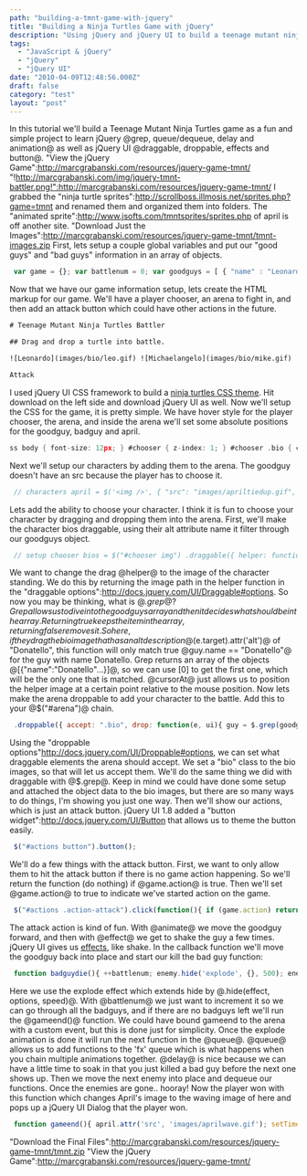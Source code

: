 ```yaml
---
path: "building-a-tmnt-game-with-jquery"
title: "Building a Ninja Turtles Game with jQuery"
description: "Using jQuery and jQuery UI to build a teenage mutant ninja turtles game."
tags: 
  - "JavaScript & jQuery"
  - "jQuery"
  - "jQuery UI"
date: "2010-04-09T12:48:56.000Z"
draft: false
category: "test"
layout: "post"
---
```


In this tutorial we'll build a Teenage Mutant Ninja Turtles game as a fun and simple project to learn jQuery @grep, queue/dequeue, delay and animation@ as well as jQuery UI @draggable, droppable, effects and button@. "View the jQuery Game":http://marcgrabanski.com/resources/jquery-game-tmnt/ "!http://marcgrabanski.com/img/jquery-tmnt-battler.png!":http://marcgrabanski.com/resources/jquery-game-tmnt/ I grabbed the "ninja turtle sprites":http://scrollboss.illmosis.net/sprites.php?game=tmnt and renamed them and organized them into folders. The "animated sprite":http://www.jsofts.com/tmntsprites/sprites.php of april is off another site. "Download Just the Images":http://marcgrabanski.com/resources/jquery-game-tmnt/tmnt-images.zip First, lets setup a couple global variables and put our "good guys" and "bad guys" information in an array of objects.
```js
 var game = {}; var battlenum = 0; var goodguys = [ { "name" : "Leonardo", "bio": "images/bio/leo.gif", "stand": "images/stand/leo.png" }, { "name" : "Michaelangelo", "bio": "images/bio/mike.gif", "stand": "images/stand/mike.png" }, { "name" : "Donatello", "bio": "images/bio/don.gif", "stand": "images/stand/don.png" }, { "name" : "Raphael", "bio": "images/bio/raph.gif", "stand": "images/stand/raph.png" } ]; var badguys = [ { "name" : "Foot Soldier", "stand": "images/stand/footsoldier.png" }, { "name" : "Rock Steady", "stand": "images/stand/rocksteady.png" }, { "name" : "Bebop", "stand": "images/stand/bebop.png" }, { "name" : "Lt Granitor", "stand": "images/stand/ltgranitor.png" }, { "name" : "General Traag", "stand": "images/stand/traag.png" }, { "name" : "Krang (in exosuit)", "stand": "images/stand/exo.png" }, { "name" : "The Shredder", "stand": "images/stand/shredder.png" } ];
```

Now that we have our game information setup, lets create the HTML markup for our game. We'll have a player chooser, an arena to fight in, and then add an attack button which could have other actions in the future.
```html
# Teenage Mutant Ninja Turtles Battler

## Drag and drop a turtle into battle.

![Leonardo](images/bio/leo.gif) ![Michaelangelo](images/bio/mike.gif) ![Donatello](images/bio/don.gif) ![Raphael](images/bio/raph.gif)

Attack
```

I used jQuery UI CSS framework to build a [ninja turtles CSS theme](http://jqueryui.com/themeroller/?ffDefault=Arial,%20sans-serif&fwDefault=bold&fsDefault=1.3em&cornerRadius=4px&bgColorHeader=043D26&bgTextureHeader=08_diagonals_thick.png&bgImgOpacityHeader=15&borderColorHeader=043D26&fcHeader=f6f6f6&iconColorHeader=A5DE00&bgColorContent=111111&bgTextureContent=12_gloss_wave.png&bgImgOpacityContent=20&borderColorContent=000000&fcContent=d9d9d9&iconColorContent=A5DE00&bgColorDefault=333333&bgTextureDefault=09_dots_small.png&bgImgOpacityDefault=20&borderColorDefault=333333&fcDefault=ffffff&iconColorDefault=ffffff&bgColorHover=043D26&bgTextureHover=09_dots_small.png&bgImgOpacityHover=40&borderColorHover=222222&fcHover=ffffff&iconColorHover=A5DE00&bgColorActive=292929&bgTextureActive=01_flat.png&bgImgOpacityActive=40&borderColorActive=043D26&fcActive=A5DE00&iconColorActive=A5DE00&bgColorHighlight=F0CE00&bgTextureHighlight=10_dots_medium.png&bgImgOpacityHighlight=30&borderColorHighlight=F0CE00&fcHighlight=000000&iconColorHighlight=000000&bgColorError=a32d00&bgTextureError=09_dots_small.png&bgImgOpacityError=30&borderColorError=cd0a0a&fcError=ffffff&iconColorError=ffffff&bgColorOverlay=aaaaaa&bgTextureOverlay=01_flat.png&bgImgOpacityOverlay=0&opacityOverlay=30&bgColorShadow=aaaaaa&bgTextureShadow=01_flat.png&bgImgOpacityShadow=0&opacityShadow=30&thicknessShadow=8px&offsetTopShadow=-8px&offsetLeftShadow=-8px&cornerRadiusShadow=8px). Hit download on the left side and download jQuery UI as well. Now we'll setup the CSS for the game, it is pretty simple. We have hover style for the player chooser, the arena, and inside the arena we'll set some absolute positions for the goodguy, badguy and april.
```c
ss body { font-size: 12px; } #chooser { z-index: 1; } #chooser .bio { cursor: move; border: 1px solid white; } #chooser .bio:hover { border: 1px solid black; } #arena { background: white; height: 80px; width: 225px; padding: 20px; position: relative; z-index: -1; } #arena .goodguy { position: absolute; left: 20px; top: 20px; } #arena .enemy { position: absolute; top: 20px; right: 45px; } #arena .april { position: absolute; top: 20px; right: 0; }
```

Next we'll setup our characters by adding them to the arena. The goodguy doesn't have an src because the player has to choose it.
```js
 // characters april = $('<img />', { "src": "images/apriltiedup.gif", "class": "april" }); enemy = $('<img />', { "src": badguys[0].stand, "class": "enemy" }); goodguy = $('<img />', { "class": "goodguy" }); // setup arena arena = $("#arena") .append(april) .append(enemy) .append(goodguy);
```

Lets add the ability to choose your character. I think it is fun to choose your character by dragging and dropping them into the arena. First, we'll make the character bios draggable, using their alt attribute name it filter through our goodguys object.
```js
 // setup chooser bios = $("#chooser img") .draggable({ helper: function(e, ui){ guy = $.grep(goodguys, function(guy){ return guy.name == $(e.target).attr('alt'); })[0]; return $('<img />', { "src": guy.stand }); }, cursorAt: { "right": 5, "top": 0 } });
```

We want to change the drag @helper@ to the image of the character standing. We do this by returning the image path in the helper function in the "draggable options":http://docs.jquery.com/UI/Draggable#options. So now you may be thinking, what is @$.grep@? Grep allows us to dive into the goodguys array and then it decides what should be in the array. Returning true keeps the item in the array, returning false removes it. So here, if they drag the bio image that has an alt description @$(e.target).attr('alt')@ of "Donatello", this function will only match true @guy.name == "Donatello"@ for the guy with name Donatello. Grep returns an array of the objects @[{"name":"Donatello"...}]@, so we can use [0] to get the first one, which will be the only one that is matched. @cursorAt@ just allows us to position the helper image at a certain point relative to the mouse position. Now lets make the arena droppable to add your character to the battle. Add this to your @$("#arena")@ chain.
```js
 .droppable({ accept: ".bio", drop: function(e, ui){ guy = $.grep(goodguys, function(guy){ return guy.name == $(ui.draggable).attr('alt'); })[0]; goodguy.attr('src', guy.stand); $("#actions").show(); } });
```

Using the "droppable options"http://docs.jquery.com/UI/Droppable#options, we can set what draggable elements the arena should accept. We set a "bio" class to the bio images, so that will let us accept them. We'll do the same thing we did with draggable with @$.grep@. Keep in mind we could have done some setup and attached the object data to the bio images, but there are so many ways to do things, I'm showing you just one way. Then we'll show our actions, which is just an attack button. jQuery UI 1.8 added a "button widget":http://docs.jquery.com/UI/Button that allows us to theme the button easily.
```js
 $("#actions button").button();
```

We'll do a few things with the attack button. First, we want to only allow them to hit the attack button if there is no game action happening. So we'll return the function (do nothing) if @game.action@ is true. Then we'll set @game.action@ to true to indicate we've started action on the game.
```js
 $("#actions .action-attack").click(function(){ if (game.action) return; game.action = true; goodguy .animate({ left: 100 }, 700) .effect('shake', { times: 3 }, 150, function(){ $(this).animate({ left: 20 }, 300); badguydie(); }); });
```

The attack action is kind of fun. With @animate@ we move the goodguy forward, and then with @effect@ we get to shake the guy a few times. jQuery UI gives us [effects](http://docs.jquery.com/UI/Effects), like shake. In the callback function we'll move the goodguy back into place and start our kill the bad guy function:
```js
 function badguydie(){ ++battlenum; enemy.hide('explode', {}, 500); enemy.queue(function(){ if (badguys[battlenum] == undefined) return gameend(); $(this) .css('right', 0) .attr('src', badguys[battlenum].stand) .delay(800) .fadeIn('fast').animate({ right: 45 }, 300) .queue(function(){ game.action = false; $(this).dequeue(); }); $(this).dequeue(); }); }
```

Here we use the explode effect which extends hide by @.hide(effect, options, speed)@. With @battlenum@ we just want to increment it so we can go through all the badguys, and if there are no badguys left we'll run the @gameend()@ function. We could have bound gameend to the arena with a custom event, but this is done just for simplicity. Once the explode animation is done it will run the next function in the @queue@. @queue@ allows us to add functions to the 'fx' queue which is what happens when you chain multiple animations together. @delay@ is nice because we can have a little time to soak in that you just killed a bad guy before the next one shows up. Then we move the next enemy into place and dequeue our functions. Once the enemies are gone.. hooray! Now the player won with this function which changes April's image to the waving image of here and pops up a jQuery UI Dialog that the player won.
```js
 function gameend(){ april.attr('src', 'images/aprilwave.gif'); setTimeout(function(){ $("<div />", { title: "You win!", html: "April is now safe, thanks to you." }).dialog({ modal: true }); }, 1000); }
```

"Download the Final Files":http://marcgrabanski.com/resources/jquery-game-tmnt/tmnt.zip "View the jQuery Game":http://marcgrabanski.com/resources/jquery-game-tmnt/
